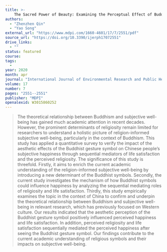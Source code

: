 ```yaml
---
title: >-
    The Sacred Power of Beauty: Examining the Perceptual Effect of Buddhist Symbols on Happiness and Life Satisfaction in China
authors:
  - "Zhenzhen Qin"
  - "Yao Song"
external_url: "https://www.mdpi.com/1660-4601/17/7/2551/pdf"
source_url: "https://doi.org/10.3390/ijerph17072551"
drive_links:
  - ""
status: featured
course: 
tags:
  - 
year: 2020
month: apr
journal: "International Journal of Environmental Research and Public Health"
volume: 17
number: 7
pages: "2551--2551"
publisher: "MDPI"
openalexid: W3015860252
---
```


> The theoretical relationship between Buddhism and subjective well-being has gained much academic attention in recent decades.
> However, the prominent determinants of religiosity remain limited for researchers to understand a holistic picture of religion-informed subjective well-being, particularly in the context of Buddhism.
> This study has applied a quantitative survey to verify the impact of the aesthetic effects of the Buddhist gesture symbol on Chinese people’s subjective happiness through sequential mediators of life satisfaction and the perceived religiosity.
> The significance of this study is threefold.
> Firstly, it aims to enrich the current academic understanding of the religion-informed subjective well-being by introducing a new determinant of the Buddhist symbols.
> Secondly, the current study investigates the mechanism of how Buddhist symbols could influence happiness by analyzing the sequential mediating roles of religiosity and life satisfaction.
> Thirdly, this study empirically examines the topic in the context of China to confirm and underpin the theoretical relationship between Buddhism and subjective well-being in relevant research, which has previously focused on Western culture.
> Our results indicated that the aesthetic perception of the Buddhist gesture symbol positively influenced perceived happiness and life satisfaction.
> In addition, perceived religiosity and life satisfaction sequentially mediated the perceived happiness after seeing the Buddhist gesture symbol.
> Our findings contribute to the current academic understanding of religious symbols and their impacts on subjective well-being.

